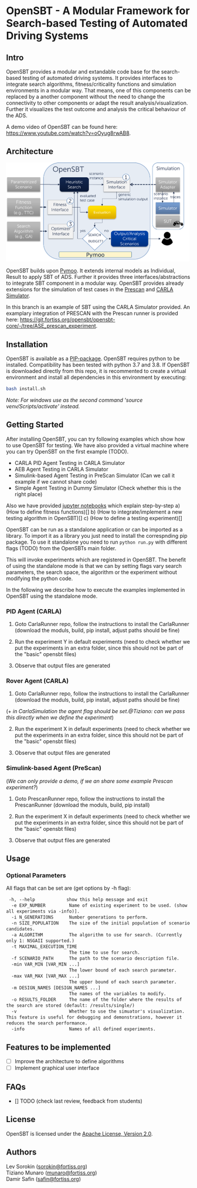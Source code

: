 # OpenSBT - A Modular Framework for Search-based Testing of Automated Driving Systems


## Intro

OpenSBT provides a modular and extandable code base for the search-based testing of automated driving systems. It provides interfaces to integrate search algorithms, fitness/criticality functions and simulation environments in a modular way. That means, one of this components can be replaced by a another component without the need to change the connectivity to other components or adapt the result analysis/visualization. Further it visualizes the test outcome and analysis the critical behaviour of the ADS. 

A demo video of OpenSBT can be found here: https://www.youtube.com/watch?v=oOyug8rwAB8.


## Architecture

[<img src="doc/figures/OpenSBT_architecture.png" width="500"/>]()

OpenSBT builds upon [Pymoo](https://pymoo.org/). It extends internal models as Individual, Result to apply SBT of ADS.
Further it provides three interfaces/abstractions to integrate 
SBT component in a modular way.
OpenSBT provides already extensions for the simulation of test cases in the [Prescan](https://git.fortiss.org/opensbt/prescan_runner) and [CARLA Simulator](https://git.fortiss.org/opensbt/carla-runner). 

In this branch is an example of SBT using the CARLA Simulator provided. An examplary integration of PRESCAN with the Prescan runner is provided here:
https://git.fortiss.org/opensbt/opensbt-core/-/tree/ASE_prescan_experiment.

## Installation

OpenSBT is available as a [PIP-package](TODO). OpenSBT requires python to be installed. Compatibility has been tested with python 3.7 and 3.8. 
If OpenSBT is downloaded directly from this repo, it is recommented to create a virtual environment and install all dependencies in this environment by executing:

```bash
bash install.sh
```

*Note: For windows use as the second command 'source venv/Scripts/activate' instead.*

## Getting Started
After installing OpenSBT, you can try following examples which show how to use OpenSBT for testing. We have also provided a virtual machine
where you can try OpenSBT on the first example (TODO).

- CARLA PID Agent Testing in CARLA Simulator 
- AEB Agent Testing in CARLA Simulator
- Simulink-based Agent Testing in PreScan Simulator (Can we call it example if we cannot share code)
- Simple Agent Testing in Dummy Simulator (Check whether this is the right place)

Also we have provided [jupyter notebooks](doc/jupyter/) which explain step-by-step 
a) (How to define fitness functions)[]
b) (How to integrate/implement a new testing algorithm in OpenSBT)[]
c) (How to define a testing experiment)[]

OpenSBT can be run as a standalone application or can be imported as a library. To import it as a library you just need to install the correspnding pip package. To use it standalone you need to run `python run.py` with different flags (TODO) from the OpenSBTs main folder.

This will invoke experiments which are registered in OpenSBT. The benefit of using the standalone mode is that we can by setting flags vary search parameters, the search space, the algorithm or the experiment without modifying the python code.

In the following we describe how to execute the examples implemented in OpenSBT using the standalone mode.

### PID Agent (CARLA)

1. Goto CarlaRunner repo, follow the instructions to install the CarlaRunner 
(download the moduls, build, pip install, adjust paths should be fine)

2. Run the experiment Y in default experiments (need to check whether we put the experiments in an extra folder, since this should not be part of the "basic" opensbt files)

3. Observe that output files are generated

### Rover Agent (CARLA)

1. Goto CarlaRunner repo, follow the instructions to install the CarlaRunner 
(download the moduls, build, pip install, adjust paths should be fine)

(+ *in CarlaSimulation the agent flag should be set.@Tiziano: can we pass this directly when we define the experiment*)

2. Run the experiment X in default experiments (need to check whether we put the experiments in an extra folder, since this should not be part of the "basic" opensbt files)

3. Observe that output files are generated

### Simulink-based Agent (PreScan) 
(*We can only provide a demo, if we an share some example Prescan experiment?*)

1. Goto PrescanRunner repo, follow the instructions to install the PrescanRunner 
(download the moduls, build, pip install)

2. Run the experiment X in default experiments (need to check whether we put the experiments in an extra folder, since this should not be part of the "basic" opensbt files)

3. Observe that output files are generated


## Usage


### Optional Parameters

All flags that can be set are (get options by -h flag):

```
 -h, --help            show this help message and exit
  -e EXP_NUMBER         Name of existing experiment to be used. (show all experiments via -info)].
  -i N_GENERATIONS      Number generations to perform.
  -n SIZE_POPULATION    The size of the initial population of scenario candidates.
  -a ALGORITHM          The algorithm to use for search. (Currently only 1: NSGAII supported.)
  -t MAXIMAL_EXECUTION_TIME
                        The time to use for search.
  -f SCENARIO_PATH      The path to the scenario description file.
  -min VAR_MIN [VAR_MIN ...]
                        The lower bound of each search parameter.
  -max VAR_MAX [VAR_MAX ...]
                        The upper bound of each search parameter.
  -m DESIGN_NAMES [DESIGN_NAMES ...]
                        The names of the variables to modify.
  -o RESULTS_FOLDER     The name of the folder where the results of the search are stored (default: /results/single/)
  -v                    Whether to use the simuator's visualization. This feature is useful for debugging and demonstrations, however it reduces the search performance.
  -info                 Names of all defined experiments.
```

## Features to be implemented

- [ ] Improve the architecture to define algorithms
- [ ] Implement graphical user interface

## FAQs

- [] TODO (check last review, feedback from students)

## License

OpenSBT is licensed under the [Apache License, Version 2.0](LICENSE).

## Authors

Lev Sorokin (sorokin@fortiss.org) \
Tiziano Munaro (munaro@fortiss.org) \
Damir Safin (safin@fortiss.org) 

